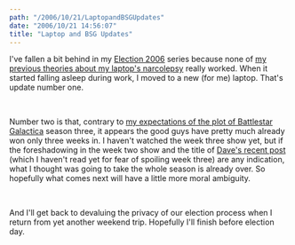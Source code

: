```yaml
---
path: "/2006/10/21/LaptopandBSGUpdates" 
date: "2006/10/21 14:56:07" 
title: "Laptop and BSG Updates" 
---
```

<p>I've fallen a bit behind in my <a href="http://typewriting.org/2006/10/16/2006_Election%3A_How_I_Voted/">Election 2006</a> series because none of <a href="http://typewriting.org/2006/10/15/Sleepy_Laptop/">my previous theories about my laptop's narcolepsy</a> really worked. When it started falling asleep during work, I moved to a new (for me) laptop. That's update number one.</p><br><p>Number two is that, contrary to <a href="http://typewriting.org/2006/10/11/Battlestar_Galactica_Season_Three/">my expectations of the plot of Battlestar Galactica</a> season three, it appears the good guys have pretty much already won only three weeks in. I haven't watched the week three show yet, but if the foreshadowing in the week two show and the title of <a href="http://homepage.mac.com/dave_rogers/GHD10-06.html#note_3056">Dave's recent post</a> (which I haven't read yet for fear of spoiling week three) are any indication, what I thought was going to take the whole season is already over. So hopefully what comes next will have a little more moral ambiguity.</p><br><p>And I'll get back to devaluing the privacy of our election process when I return from yet another weekend trip. Hopefully I'll finish before election day.</p>